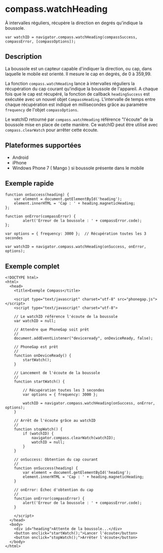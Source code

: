 compass.watchHeading
====================

À intervalles réguliers, récupère la direction en degrés qu'indique la boussole.

    var watchID = navigator.compass.watchHeading(compassSuccess, compassError, [compassOptions]);
                                                           
Description
-----------

La boussole est un capteur capable d'indiquer la direction, ou cap, dans laquelle le mobile est orienté.  Il mesure le cap en degrés, de 0 à 359,99.

La fonction `compass.watchHeading` lance à intervalles réguliers la récupération du cap courant qu'indique la boussole de l'appareil. A chaque fois que le cap est récupéré, la fonction de callback `headingSuccess` est exécutée avec un nouvel objet `CompassHeading`.
L'intervalle de temps entre chaque récupération est indiqué en millisecondes grâce au paramètre `frequency` de l'objet `compassOptions`.

Le watchID retourné par `compass.watchHeading` référence "l'écoute" de la boussole mise en place de cette manière. Ce watchID peut être utilisé avec `compass.clearWatch` pour arrêter cette écoute.

Plateformes supportées
----------------------

- Android
- iPhone
- Windows Phone 7 ( Mango ) si boussole présente dans le mobile


Exemple rapide
--------------

    function onSuccess(heading) {
        var element = document.getElementById('heading');
        element.innerHTML = 'Cap : ' + heading.magneticHeading;
    };

    function onError(compassError) {
            alert('Erreur de la boussole : ' + compassError.code);
    };

    var options = { frequency: 3000 };  // Récupération toutes les 3 secondes
    
    var watchID = navigator.compass.watchHeading(onSuccess, onError, options);

Exemple complet
---------------

    <!DOCTYPE html>
    <html>
      <head>
        <title>Exemple Compass</title>

        <script type="text/javascript" charset="utf-8" src="phonegap.js"></script>
        <script type="text/javascript" charset="utf-8">

        // Le watchID référence l'écoute de la boussole
        var watchID = null;
        
        // Attendre que PhoneGap soit prêt
        //
        document.addEventListener("deviceready", onDeviceReady, false);

        // PhoneGap est prêt
        //
        function onDeviceReady() {
            startWatch();
        }

        // Lancement de l'écoute de la boussole
        //
        function startWatch() {
            
            // Récupération toutes les 3 secondes
            var options = { frequency: 3000 };
            
            watchID = navigator.compass.watchHeading(onSuccess, onError, options);
        }
        
        // Arrêt de l'écoute grâce au watchID
        //
        function stopWatch() {
            if (watchID) {
                navigator.compass.clearWatch(watchID);
                watchID = null;
            }
        }
        
        // onSuccess: Obtention du cap courant
        //
        function onSuccess(heading) {
            var element = document.getElementById('heading');
            element.innerHTML = 'Cap : ' + heading.magneticHeading;
        }

        // onError: Échec d'obtention du cap
        //
        function onError(compassError) {
            alert('Erreur de la boussole : ' + compassError.code);
        }

        </script>
      </head>
      <body>
        <div id="heading">Attente de la boussole...</div>
        <button onclick="startWatch();">Lancer l'écoute</button>
        <button onclick="stopWatch();">Arrêter l'écoute</button>
      </body>
    </html>
    
